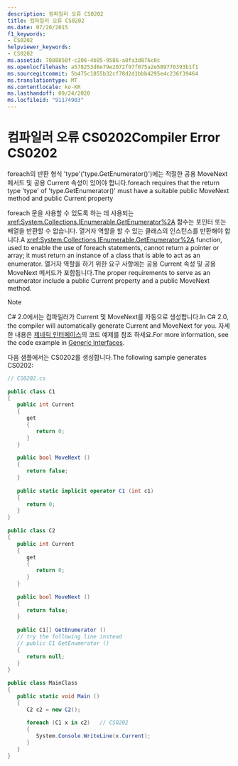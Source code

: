 ```yaml
---
description: 컴파일러 오류 CS0202
title: 컴파일러 오류 CS0202
ms.date: 07/20/2015
f1_keywords:
- CS0202
helpviewer_keywords:
- CS0202
ms.assetid: 7088850f-c206-4b95-9586-a0fa3d876c0c
ms.openlocfilehash: a578253d8e79e2072f97f075a2e589770393b1f1
ms.sourcegitcommit: 5b475c1855b32cf78d2d1bbb4295e4c236f39464
ms.translationtype: MT
ms.contentlocale: ko-KR
ms.lasthandoff: 09/24/2020
ms.locfileid: "91174903"
---
```

# <a name="compiler-error-cs0202"></a><span data-ttu-id="2258a-103">컴파일러 오류 CS0202</span><span class="sxs-lookup"><span data-stu-id="2258a-103">Compiler Error CS0202</span></span>

<span data-ttu-id="2258a-104">foreach의 반환 형식 'type'('type.GetEnumerator()')에는 적절한 공용 MoveNext 메서드 및 공용 Current 속성이 있어야 합니다.</span><span class="sxs-lookup"><span data-stu-id="2258a-104">foreach requires that the return type 'type' of 'type.GetEnumerator()' must have a suitable public MoveNext method and public Current property</span></span>  
  
 <span data-ttu-id="2258a-105">foreach 문을 사용할 수 있도록 하는 데 사용되는 <xref:System.Collections.IEnumerable.GetEnumerator%2A> 함수는 포인터 또는 배열을 반환할 수 없습니다. 열거자 역할을 할 수 있는 클래스의 인스턴스를 반환해야 합니다.</span><span class="sxs-lookup"><span data-stu-id="2258a-105">A <xref:System.Collections.IEnumerable.GetEnumerator%2A> function, used to enable the use of foreach statements, cannot return a pointer or array; it must return an instance of a class that is able to act as an enumerator.</span></span> <span data-ttu-id="2258a-106">열거자 역할을 하기 위한 요구 사항에는 공용 Current 속성 및 공용 MoveNext 메서드가 포함됩니다.</span><span class="sxs-lookup"><span data-stu-id="2258a-106">The proper requirements to serve as an enumerator include a public Current property and a public MoveNext method.</span></span>  
  
> [!NOTE]
> <span data-ttu-id="2258a-107">C# 2.0에서는 컴파일러가 Current 및 MoveNext를 자동으로 생성합니다.</span><span class="sxs-lookup"><span data-stu-id="2258a-107">In C# 2.0, the compiler will automatically generate Current and MoveNext for you.</span></span> <span data-ttu-id="2258a-108">자세한 내용은 [제네릭 인터페이스](../programming-guide/generics/generic-interfaces.md)의 코드 예제를 참조 하세요.</span><span class="sxs-lookup"><span data-stu-id="2258a-108">For more information, see the code example in [Generic Interfaces](../programming-guide/generics/generic-interfaces.md).</span></span>  
  
 <span data-ttu-id="2258a-109">다음 샘플에서는 CS0202를 생성합니다.</span><span class="sxs-lookup"><span data-stu-id="2258a-109">The following sample generates CS0202:</span></span>  
  
```csharp  
// CS0202.cs  
  
public class C1  
{  
   public int Current  
   {  
      get  
      {  
         return 0;  
      }  
   }  
  
   public bool MoveNext ()  
   {  
      return false;  
   }  
  
   public static implicit operator C1 (int c1)  
   {  
      return 0;  
   }  
}  
  
public class C2  
{  
   public int Current  
   {  
      get  
      {  
         return 0;  
      }  
   }  
  
   public bool MoveNext ()  
   {  
      return false;  
   }  
  
   public C1[] GetEnumerator ()  
   // try the following line instead  
   // public C1 GetEnumerator ()  
   {  
      return null;  
   }  
}  
  
public class MainClass  
{  
   public static void Main ()  
   {  
      C2 c2 = new C2();  
  
      foreach (C1 x in c2)   // CS0202  
      {  
         System.Console.WriteLine(x.Current);  
      }  
   }  
}  
```
